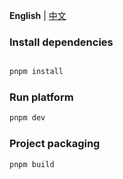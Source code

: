 **English** | [中文](./README.md)

### Install dependencies

```bash

pnpm install
```

### Run platform

```bash
pnpm dev
```

### Project packaging

```bash
pnpm build
```
